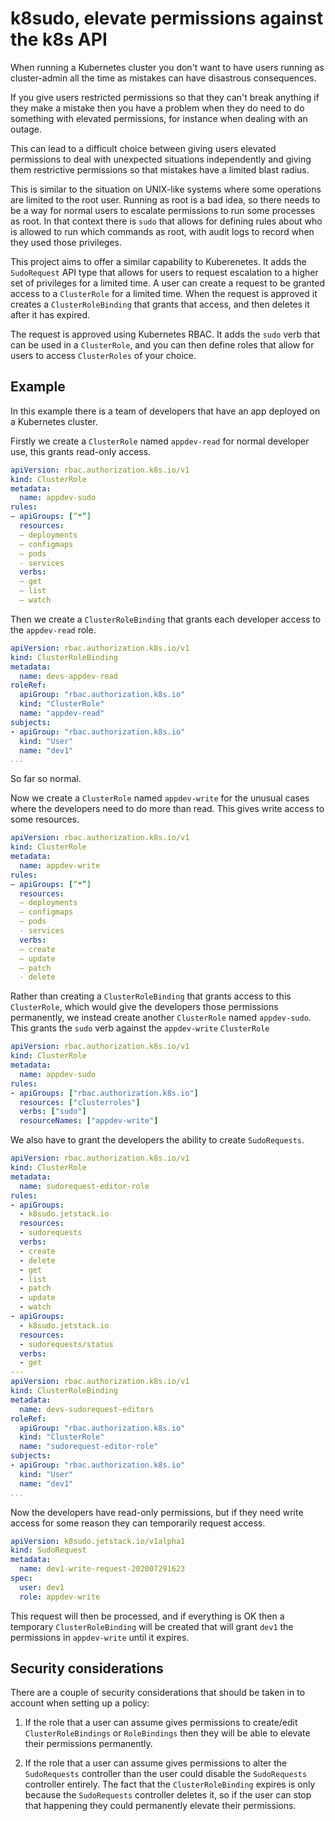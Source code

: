 k8sudo, elevate permissions against the k8s API
===============================================

When running a Kubernetes cluster you don't want to have users
running as cluster-admin all the time as mistakes can have
disastrous consequences.

If you give users restricted permissions so that they can't
break anything if they make a mistake then you have a problem
when they do need to do something with elevated permissions,
for instance when dealing with an outage.

This can lead to a difficult choice between giving users
elevated permissions to deal with unexpected situations
independently and giving them restrictive permissions so that
mistakes have a limited blast radius.

This is similar to the situation on UNIX-like systems
where some operations are limited to the root user. Running
as root is a bad idea, so there needs to be a way for normal
users to escalate permissions to run some processes as root.
In that context there is `sudo` that allows for defining
rules about who is allowed to run which commands as root,
with audit logs to record when they used those privileges.

This project aims to offer a similar capability to Kuberenetes.
It adds the `SudoRequest` API type that allows for users to
request escalation to a higher set of privileges for a limited
time. A user can create a request to be granted access to a
`ClusterRole` for a limited time. When the request is approved
it creates a `ClusterRoleBinding` that grants that access,
and then deletes it after it has expired.

The request is approved using Kubernetes RBAC. It adds the
`sudo` verb that can be used in a `ClusterRole`, and you can
then define roles that allow for users to access `ClusterRoles`
of your choice.

Example
-------

In this example there is a team of developers that have an
app deployed on a Kubernetes cluster.

Firstly we create a `ClusterRole` named `appdev-read` for normal
developer use, this grants read-only access.

```yaml
apiVersion: rbac.authorization.k8s.io/v1
kind: ClusterRole
metadata:
  name: appdev-sudo
rules:
– apiGroups: [“*”]
  resources:
  – deployments
  – configmaps
  – pods
  - services
  verbs:
  – get
  – list
  – watch
```

Then we create a `ClusterRoleBinding` that grants each developer
access to the `appdev-read` role.

```yaml
apiVersion: rbac.authorization.k8s.io/v1
kind: ClusterRoleBinding
metadata:
  name: devs-appdev-read
roleRef:
  apiGroup: "rbac.authorization.k8s.io"
  kind: "ClusterRole"
  name: "appdev-read"
subjects:
- apiGroup: "rbac.authorization.k8s.io"
  kind: "User"
  name: "dev1"
...
```

So far so normal.

Now we create a `ClusterRole` named `appdev-write` for the
unusual cases where the developers need to do more than read.
This gives write access to some resources.

```yaml
apiVersion: rbac.authorization.k8s.io/v1
kind: ClusterRole
metadata:
  name: appdev-write
rules:
– apiGroups: [“*”]
  resources:
  – deployments
  – configmaps
  – pods
  - services
  verbs:
  – create
  – update
  – patch
  - delete
```

Rather than creating a `ClusterRoleBinding` that grants access
to this `ClusterRole`, which would give the developers those
permissions permanently, we instead create another `ClusterRole`
named `appdev-sudo`. This grants the `sudo` verb against
the `appdev-write` `ClusterRole`

```yaml
apiVersion: rbac.authorization.k8s.io/v1
kind: ClusterRole
metadata:
  name: appdev-sudo
rules:
- apiGroups: ["rbac.authorization.k8s.io"]
  resources: ["clusterroles"]
  verbs: ["sudo"]
  resourceNames: ["appdev-write"]
```

We also have to grant the developers the ability to create
`SudoRequests`.

```yaml
apiVersion: rbac.authorization.k8s.io/v1
kind: ClusterRole
metadata:
  name: sudorequest-editor-role
rules:
- apiGroups:
  - k8sudo.jetstack.io
  resources:
  - sudorequests
  verbs:
  - create
  - delete
  - get
  - list
  - patch
  - update
  - watch
- apiGroups:
  - k8sudo.jetstack.io
  resources:
  - sudorequests/status
  verbs:
  - get
---
apiVersion: rbac.authorization.k8s.io/v1
kind: ClusterRoleBinding
metadata:
  name: devs-sudorequest-editors
roleRef:
  apiGroup: "rbac.authorization.k8s.io"
  kind: "ClusterRole"
  name: "sudorequest-editor-role"
subjects:
- apiGroup: "rbac.authorization.k8s.io"
  kind: "User"
  name: "dev1"
...
```

Now the developers have read-only permissions, but if they
need write access for some reason they can temporarily request
access.

```yaml
apiVersion: k8sudo.jetstack.io/v1alpha1
kind: SudoRequest
metadata:
  name: dev1-write-request-202007291623
spec:
  user: dev1
  role: appdev-write
```

This request will then be processed, and if everything is OK then
a temporary `ClusterRoleBinding` will be created that will grant
`dev1` the permissions in `appdev-write` until it expires.

Security considerations
-----------------------

There are a couple of security considerations that should be taken
in to account when setting up a policy:

1. If the role that a user can assume gives permissions to create/edit
`ClusterRoleBindings` or `RoleBindings` then they will be able to
elevate their permissions permanently.

2. If the role that a user can assume gives permissions to alter the
`SudoRequests` controller than the user could disable the `SudoRequests`
controller entirely. The fact that the `ClusterRoleBinding` expires is
only because the `SudoRequests` controller deletes it, so if the user
can stop that happening they could permanently elevate their permissions.
